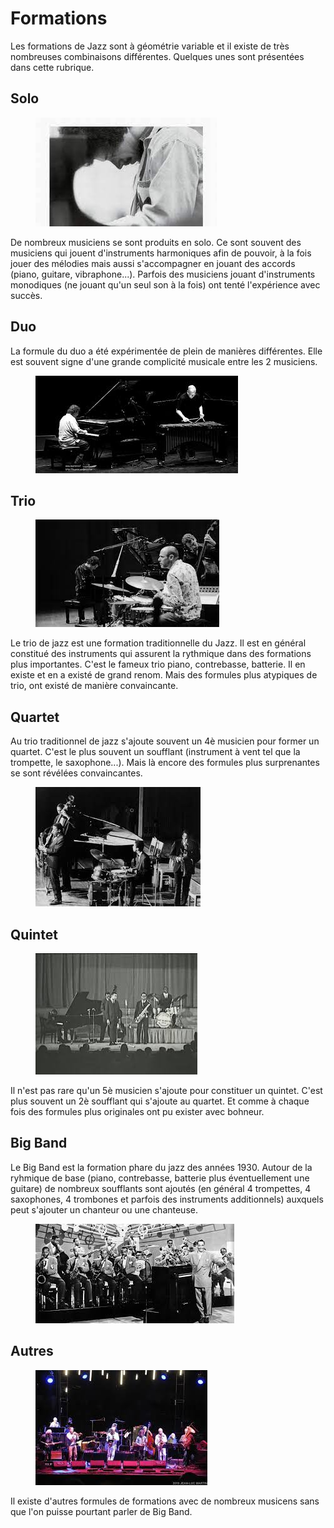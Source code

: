 # Formations

Les formations de Jazz sont à géométrie variable et il existe de très nombreuses combinaisons différentes. Quelques unes sont présentées dans cette rubrique.

## Solo
<div class="encart-paragraph">
<figure class="app-frame formations encart styles" data-title="Keith Jarrett">
  <img src="assets/images/Keith.Jarrett2.jpg">
</figure>
<p> De nombreux musiciens se sont produits en solo. Ce sont souvent des musiciens qui jouent d'instruments harmoniques afin de pouvoir, à la fois jouer des mélodies mais aussi s'accompagner en jouant des accords (piano, guitare, vibraphone...). Parfois des musiciens jouant d'instruments monodiques (ne jouant qu'un seul son à la fois) ont tenté l'expérience avec succès.</p>
</div>

## Duo
<div class="encart-paragraph">
<p>La formule du duo a été expérimentée de plein de manières différentes. Elle est souvent signe d'une grande complicité musicale entre les 2 musiciens.</p>
<figure class="app-frame formations encart styles" data-title="Chick Corea et Gary Burton">
  <img src="assets/images/Chick-Corea__Gary-Burton.jpg">
</figure>
</div>

## Trio
<div class="encart-paragraph">
<figure class="app-frame formations encart styles" data-title="Brad Mehldau Trio">
  <img src="assets/images/Brad-Mehldau-Trio.jpg">
</figure>
<p> Le trio de jazz est une formation traditionnelle du Jazz. Il est en général constitué des instruments qui assurent la rythmique dans des formations plus importantes. C'est le fameux trio piano, contrebasse, batterie. Il en existe et en a existé de grand renom. Mais des formules plus atypiques de trio, ont existé de manière convaincante.</p>
</div>

## Quartet
<div class="encart-paragraph">
<p> Au trio traditionnel de jazz s'ajoute souvent un 4è musicien pour former un quartet. C'est le plus souvent un soufflant (instrument à vent tel que la trompette, le saxophone...). Mais là encore des formules plus surprenantes se sont révélées convaincantes. </p>
<figure class="app-frame formations encart styles" data-title="John Coltrane Quartet">
  <img src="assets/images/John-Coltrane-Quartet.jpg">
</figure>
</div>

## Quintet
<div class="encart-paragraph">
<figure class="app-frame formations encart styles" data-title="Art Blakey and the Jazz Messangers">
  <img src="assets/images/Art-Blakey-and-the-Jazz-Messangers2.jpg">
</figure>
<p> Il n'est pas rare qu'un 5è musicien s'ajoute pour constituer un quintet. C'est plus souvent un 2è soufflant qui s'ajoute au quartet. Et comme à chaque fois des formules plus originales ont pu exister avec bohneur.</p>
</div>

## Big Band
<div class="encart-paragraph">
<p> Le Big Band est la formation phare du jazz des années 1930. Autour de la ryhmique de base (piano, contrebasse, batterie plus éventuellement une guitare) de nombreux soufflants sont ajoutés (en général 4 trompettes, 4 saxophones, 4 trombones et parfois des instruments additionnels) auxquels peut s'ajouter un chanteur ou une chanteuse.</p>
<figure class="app-frame formations encart styles" data-title="Big Band de Duke Ellington">
  <img src="assets/images/Big-Band-Duke-Ellington3.jpg">
</figure>
</div>

## Autres
<div class="encart-paragraph">
<figure class="app-frame formations encart styles" data-title="Andy Emler Megaoctet">
  <img src="assets/images/Andy-Emler-Megaoctet4.jpg">
</figure>
<p> Il existe d'autres formules de formations avec de nombreux musicens sans que l'on puisse pourtant parler de Big Band.</p>
</div>